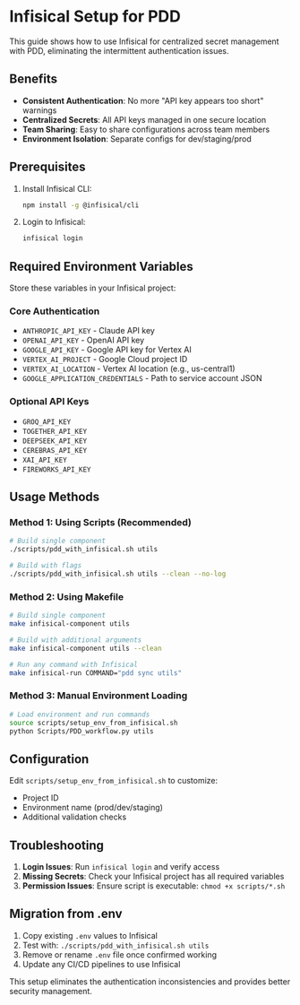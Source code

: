# Infisical Setup for PDD

This guide shows how to use Infisical for centralized secret management with PDD, eliminating the intermittent authentication issues.

## Benefits

- **Consistent Authentication**: No more "API key appears too short" warnings
- **Centralized Secrets**: All API keys managed in one secure location
- **Team Sharing**: Easy to share configurations across team members
- **Environment Isolation**: Separate configs for dev/staging/prod

## Prerequisites

1. Install Infisical CLI:
   ```bash
   npm install -g @infisical/cli
   ```

2. Login to Infisical:
   ```bash
   infisical login
   ```

## Required Environment Variables

Store these variables in your Infisical project:

### Core Authentication
- `ANTHROPIC_API_KEY` - Claude API key
- `OPENAI_API_KEY` - OpenAI API key
- `GOOGLE_API_KEY` - Google API key for Vertex AI
- `VERTEX_AI_PROJECT` - Google Cloud project ID
- `VERTEX_AI_LOCATION` - Vertex AI location (e.g., us-central1)
- `GOOGLE_APPLICATION_CREDENTIALS` - Path to service account JSON

### Optional API Keys
- `GROQ_API_KEY`
- `TOGETHER_API_KEY`
- `DEEPSEEK_API_KEY`
- `CEREBRAS_API_KEY`
- `XAI_API_KEY`
- `FIREWORKS_API_KEY`

## Usage Methods

### Method 1: Using Scripts (Recommended)

```bash
# Build single component
./scripts/pdd_with_infisical.sh utils

# Build with flags
./scripts/pdd_with_infisical.sh utils --clean --no-log
```

### Method 2: Using Makefile

```bash
# Build single component
make infisical-component utils

# Build with additional arguments
make infisical-component utils --clean

# Run any command with Infisical
make infisical-run COMMAND="pdd sync utils"
```

### Method 3: Manual Environment Loading

```bash
# Load environment and run commands
source scripts/setup_env_from_infisical.sh
python Scripts/PDD_workflow.py utils
```

## Configuration

Edit `scripts/setup_env_from_infisical.sh` to customize:
- Project ID
- Environment name (prod/dev/staging)
- Additional validation checks

## Troubleshooting

1. **Login Issues**: Run `infisical login` and verify access
2. **Missing Secrets**: Check your Infisical project has all required variables
3. **Permission Issues**: Ensure script is executable: `chmod +x scripts/*.sh`

## Migration from .env

1. Copy existing `.env` values to Infisical
2. Test with: `./scripts/pdd_with_infisical.sh utils`
3. Remove or rename `.env` file once confirmed working
4. Update any CI/CD pipelines to use Infisical

This setup eliminates the authentication inconsistencies and provides better security management.